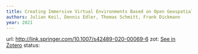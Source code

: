 ```yaml
---
title: Creating Immersive Virtual Environments Based on Open Geospatial Data and Game Engines
authors: Julian Keil, Dennis Edler, Thomas Schmitt, Frank Dickmann
year: 2021
---
```

url:  http://link.springer.com/10.1007/s42489-020-00069-6
zot: [See in Zotero](zotero://select/items/@keilCreatingImmersiveVirtual2021)
status:
